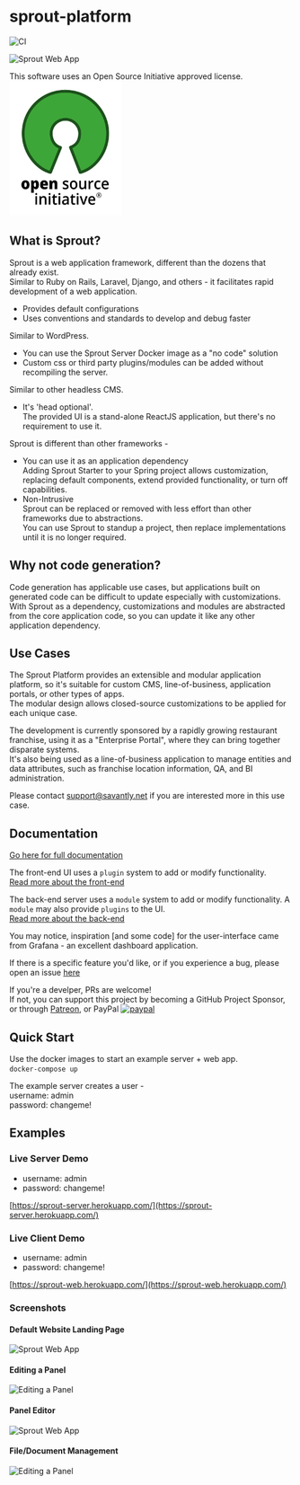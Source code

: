 # sprout-platform  
![CI](https://github.com/savantly-net/sprout-platform/workflows/CI/badge.svg)

![Sprout Web App](./docs/img/favicon.png)  

This software uses an Open Source Initiative approved license.  
![Open Source Initiative](./docs/img/osi_standard_logo_small.png)

## What is Sprout?  
Sprout is a web application framework, different than the dozens that already exist.  
Similar to Ruby on Rails, Laravel, Django, and others - it facilitates rapid development of a web application.  
- Provides default configurations  
- Uses conventions and standards to develop and debug faster  

Similar to WordPress.  
- You can use the Sprout Server Docker image as a "no code" solution  
- Custom css or third party plugins/modules can be added without recompiling the server.  

Similar to other headless CMS.  
- It's 'head optional'.  
  The provided UI is a stand-alone ReactJS application, but there's no requirement to use it.  
  
Sprout is different than other frameworks -  
- You can use it as an application dependency  
  Adding Sprout Starter to your Spring project allows customization, replacing default components, extend provided functionality, or turn off capabilities.
- Non-Intrusive  
  Sprout can be replaced or removed with less effort than other frameworks due to abstractions.  
  You can use Sprout to standup a project, then replace implementations until it is no longer required.

## Why not code generation? 
Code generation has applicable use cases, but applications built on generated code can be difficult to update especially with customizations.  
With Sprout as a dependency, customizations and modules are abstracted from the core application code, so you can update it like any other application dependency.  

## Use Cases
The Sprout Platform provides an extensible and modular application platform, so it's suitable for custom CMS, line-of-business, application portals, or other types of apps.  
The modular design allows closed-source customizations to be applied for each unique case.  

The development is currently sponsored by a rapidly growing restaurant franchise, using it as a "Enterprise Portal", where they can bring together disparate systems.  
It's also being used as a line-of-business application to manage entities and data attributes, such as franchise location information, QA, and BI administration.  

Please contact support@savantly.net if you are interested more in this use case.


## Documentation  
[Go here for full documentation](https://sprout-platform.web.app/)  

The front-end UI uses a `plugin` system to add or modify functionality.  
[Read more about the front-end](./frontend/)  

The back-end server uses a `module` system to add or modify functionality. A `module` may also provide `plugins` to the UI.  
[Read more about the back-end](./backend/)  

You may notice, inspiration [and some code] for the user-interface came from Grafana - an excellent dashboard application.

If there is a specific feature you'd like, or if you experience a bug, please open an issue [here](https://github.com/savantly-net/sprout-platform/issues)  

If you're a develper, PRs are welcome!  
If not, you can support this project by becoming a GitHub Project Sponsor, or through [Patreon](https://www.patreon.com/savantly),  or PayPal
[![paypal](https://www.paypalobjects.com/en_US/i/btn/btn_donateCC_LG.gif)](https://paypal.me/Savantly)  


## Quick Start  

Use the docker images to start an example server + web app.  
`docker-compose up`  

The example server creates a user -  
username: admin  
password: changeme!  


## Examples

### Live Server Demo  
- username: admin  
- password: changeme!  

[https://sprout-server.herokuapp.com/](https://sprout-server.herokuapp.com/)  

### Live Client Demo
- username: admin  
- password: changeme!  

[https://sprout-web.herokuapp.com/](https://sprout-web.herokuapp.com/)  


### Screenshots 

#### Default Website Landing Page

![Sprout Web App](./docs/img/default.png)  

#### Editing a Panel 

![Editing a Panel](./docs/img/examples/dashboards.gif)

#### Panel Editor

![Sprout Web App](./docs/img/panel_edit.png)  

#### File/Document Management

![Editing a Panel](./docs/img/examples/file-manager.gif)
